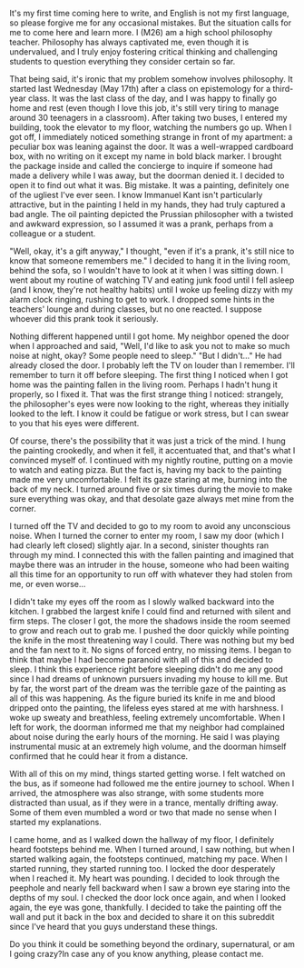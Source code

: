 It's my first time coming here to write, and English is not my first language, so please forgive me for any occasional mistakes. But the situation calls for me to come here and learn more. I (M26) am a high school philosophy teacher. Philosophy has always captivated me, even though it is undervalued, and I truly enjoy fostering critical thinking and challenging students to question everything they consider certain so far.

That being said, it's ironic that my problem somehow involves philosophy. It started last Wednesday (May 17th) after a class on epistemology for a third-year class. It was the last class of the day, and I was happy to finally go home and rest (even though I love this job, it's still very tiring to manage around 30 teenagers in a classroom). After taking two buses, I entered my building, took the elevator to my floor, watching the numbers go up. When I got off, I immediately noticed something strange in front of my apartment: a peculiar box was leaning against the door. It was a well-wrapped cardboard box, with no writing on it except my name in bold black marker. I brought the package inside and called the concierge to inquire if someone had made a delivery while I was away, but the doorman denied it. I decided to open it to find out what it was. Big mistake. It was a painting, definitely one of the ugliest I've ever seen. I know Immanuel Kant isn't particularly attractive, but in the painting I held in my hands, they had truly captured a bad angle. The oil painting depicted the Prussian philosopher with a twisted and awkward expression, so I assumed it was a prank, perhaps from a colleague or a student.

"Well, okay, it's a gift anyway," I thought, "even if it's a prank, it's still nice to know that someone remembers me." I decided to hang it in the living room, behind the sofa, so I wouldn't have to look at it when I was sitting down. I went about my routine of watching TV and eating junk food until I fell asleep (and I know, they're not healthy habits) until I woke up feeling dizzy with my alarm clock ringing, rushing to get to work. I dropped some hints in the teachers' lounge and during classes, but no one reacted. I suppose whoever did this prank took it seriously.

Nothing different happened until I got home. My neighbor opened the door when I approached and said, "Well, I'd like to ask you not to make so much noise at night, okay? Some people need to sleep." "But I didn't..." He had already closed the door. I probably left the TV on louder than I remember. I'll remember to turn it off before sleeping. The first thing I noticed when I got home was the painting fallen in the living room. Perhaps I hadn't hung it properly, so I fixed it. That was the first strange thing I noticed: strangely, the philosopher's eyes were now looking to the right, whereas they initially looked to the left. I know it could be fatigue or work stress, but I can swear to you that his eyes were different.

Of course, there's the possibility that it was just a trick of the mind. I hung the painting crookedly, and when it fell, it accentuated that, and that's what I convinced myself of. I continued with my nightly routine, putting on a movie to watch and eating pizza. But the fact is, having my back to the painting made me very uncomfortable. I felt its gaze staring at me, burning into the back of my neck. I turned around five or six times during the movie to make sure everything was okay, and that desolate gaze always met mine from the corner.

I turned off the TV and decided to go to my room to avoid any unconscious noise. When I turned the corner to enter my room, I saw my door (which I had clearly left closed) slightly ajar. In a second, sinister thoughts ran through my mind. I connected this with the fallen painting and imagined that maybe there was an intruder in the house, someone who had been waiting all this time for an opportunity to run off with whatever they had stolen from me, or even worse...

I didn't take my eyes off the room as I slowly walked backward into the kitchen. I grabbed the largest knife I could find and returned with silent and firm steps. The closer I got, the more the shadows inside the room seemed to grow and reach out to grab me. I pushed the door quickly while pointing the knife in the most threatening way I could. There was nothing but my bed and the fan next to it. No signs of forced entry, no missing items. I began to think that maybe I had become paranoid with all of this and decided to sleep. I think this experience right before sleeping didn't do me any good since I had dreams of unknown pursuers invading my house to kill me. But by far, the worst part of the dream was the terrible gaze of the painting as all of this was happening. As the figure buried its knife in me and blood dripped onto the painting, the lifeless eyes stared at me with harshness. I woke up sweaty and breathless, feeling extremely uncomfortable. When I left for work, the doorman informed me that my neighbor had complained about noise during the early hours of the morning. He said I was playing instrumental music at an extremely high volume, and the doorman himself confirmed that he could hear it from a distance.

With all of this on my mind, things started getting worse. I felt watched on the bus, as if someone had followed me the entire journey to school. When I arrived, the atmosphere was also strange, with some students more distracted than usual, as if they were in a trance, mentally drifting away. Some of them even mumbled a word or two that made no sense when I started my explanations.

I came home, and as I walked down the hallway of my floor, I definitely heard footsteps behind me. When I turned around, I saw nothing, but when I started walking again, the footsteps continued, matching my pace. When I started running, they started running too. I locked the door desperately when I reached it. My heart was pounding. I decided to look through the peephole and nearly fell backward when I saw a brown eye staring into the depths of my soul. I checked the door lock once again, and when I looked again, the eye was gone, thankfully. I decided to take the painting off the wall and put it back in the box and decided to share it on this subreddit since I've heard that you guys understand these things.

Do you think it could be something beyond the ordinary, supernatural, or am I going crazy?In case any of you know anything, please contact me.